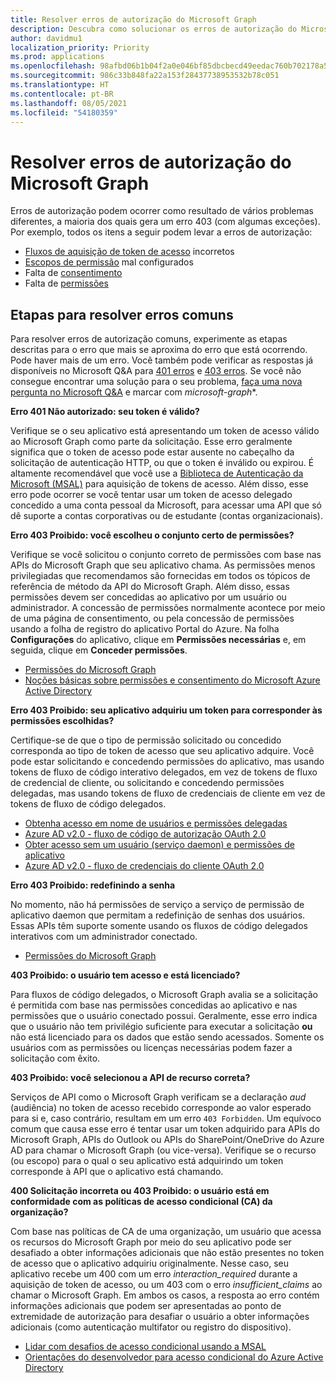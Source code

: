 ```yaml
---
title: Resolver erros de autorização do Microsoft Graph
description: Descubra como solucionar os erros de autorização do Microsoft Graph 401 e 403.
author: davidmu1
localization_priority: Priority
ms.prod: applications
ms.openlocfilehash: 98afbd06b1b04f2a0e046bf85dbcbecd49eedac760b702178a542f2511d9f0c1
ms.sourcegitcommit: 986c33b848fa22a153f28437738953532b78c051
ms.translationtype: HT
ms.contentlocale: pt-BR
ms.lasthandoff: 08/05/2021
ms.locfileid: "54180359"
---
```

# <a name="resolve-microsoft-graph-authorization-errors"></a>Resolver erros de autorização do Microsoft Graph

Erros de autorização podem ocorrer como resultado de vários problemas diferentes, a maioria dos quais gera um erro 403 (com algumas exceções). Por exemplo, todos os itens a seguir podem levar a erros de autorização:

* [Fluxos de aquisição de token de acesso](/azure/active-directory/develop/active-directory-authentication-scenarios) incorretos
* [Escopos de permissão](/azure/active-directory/develop/active-directory-v2-scopes) mal configurados
* Falta de [consentimento](/azure/active-directory/develop/active-directory-devhowto-multi-tenant-overview#understanding-user-and-admin-consent)
* Falta de [permissões](/azure/active-directory/develop/v2-permissions-and-consent)

## <a name="steps-to-resolve-common-errors"></a>Etapas para resolver erros comuns

Para resolver erros de autorização comuns, experimente as etapas descritas para o erro que mais se aproxima do erro que está ocorrendo. Pode haver mais de um erro. Você também pode verificar as respostas já disponíveis no Microsoft Q&A para [401 erros](/answers/search.html?c=&f=&includeChildren=&q=%5bmicrosoft-graph%5d+401+&redirect=search%2fsearch&sort=relevance&type=question+OR+idea+OR+kbentry+OR+answer+OR+topic+OR+user) e [403 erros](/answers/search.html?c=&f=&includeChildren=&q=%5bmicrosoft-graph%5d+403&redirect=search%2fsearch&sort=relevance&type=question+OR+idea+OR+kbentry+OR+answer+OR+topic+OR+user). Se você não consegue encontrar uma solução para o seu problema, [faça uma nova pergunta no Microsoft Q&A](/answers/products/m365#microsoft-graph) e marcar com *microsoft-graph**.

**Erro 401 Não autorizado: seu token é válido?** <br>

Verifique se o seu aplicativo está apresentando um token de acesso válido ao Microsoft Graph como parte da solicitação. Esse erro geralmente significa que o token de acesso pode estar ausente no cabeçalho da solicitação de autenticação HTTP, ou que o token é inválido ou expirou. É altamente recomendável que você use a [Biblioteca de Autenticação da Microsoft (MSAL)](/azure/active-directory/develop/msal-overview) para aquisição de tokens de acesso. Além disso, esse erro pode ocorrer se você tentar usar um token de acesso delegado concedido a uma conta pessoal da Microsoft, para acessar uma API que só dê suporte a contas corporativas ou de estudante (contas organizacionais). 

**Erro 403 Proibido: você escolheu o conjunto certo de permissões?**<br>

Verifique se você solicitou o conjunto correto de permissões com base nas APIs do Microsoft Graph que seu aplicativo chama. As permissões menos privilegiadas que recomendamos são fornecidas em todos os tópicos de referência de método da API do Microsoft Graph. Além disso, essas permissões devem ser concedidas ao aplicativo por um usuário ou administrador. A concessão de permissões normalmente acontece por meio de uma página de consentimento, ou pela concessão de permissões usando a folha de registro do aplicativo Portal do Azure. Na folha **Configurações** do aplicativo, clique em **Permissões necessárias** e, em seguida, clique em **Conceder permissões**. <br>

* [Permissões do Microsoft Graph](./permissions-reference.md) <br>
* [Noções básicas sobre permissões e consentimento do Microsoft Azure Active Directory](/azure/active-directory/develop/v2-permissions-and-consent) <br>

**Erro 403 Proibido: seu aplicativo adquiriu um token para corresponder às permissões escolhidas?** <br>

Certifique-se de que o tipo de permissão solicitado ou concedido corresponda ao tipo de token de acesso que seu aplicativo adquire. Você pode estar solicitando e concedendo permissões do aplicativo, mas usando tokens de fluxo de código interativo delegados, em vez de tokens de fluxo de credencial de cliente, ou solicitando e concedendo permissões delegadas, mas usando tokens de fluxo de credenciais de cliente em vez de tokens de fluxo de código delegados. <br>
* [Obtenha acesso em nome de usuários e permissões delegadas](/graph/auth_v2_user) 
* [Azure AD v2.0 - fluxo de código de autorização OAuth 2.0](/azure/active-directory/develop/v2-oauth2-auth-code-flow)
* [Obter acesso sem um usuário (serviço daemon) e permissões de aplicativo](/graph/auth_v2_service)
* [Azure AD v2.0 - fluxo de credenciais do cliente OAuth 2.0](/azure/active-directory/develop/v2-oauth2-client-creds-grant-flow)

**Erro 403 Proibido: redefinindo a senha** <br>

No momento, não há permissões de serviço a serviço de permissão de aplicativo daemon que permitam a redefinição de senhas dos usuários. Essas APIs têm suporte somente usando os fluxos de código delegados interativos com um administrador conectado.

* [Permissões do Microsoft Graph](./permissions-reference.md) <br>

**403 Proibido: o usuário tem acesso e está licenciado?** <br>

Para fluxos de código delegados, o Microsoft Graph avalia se a solicitação é permitida com base nas permissões concedidas ao aplicativo e nas permissões que o usuário conectado possui. Geralmente, esse erro indica que o usuário não tem privilégio suficiente para executar a solicitação **ou** não está licenciado para os dados que estão sendo acessados. Somente os usuários com as permissões ou licenças necessárias podem fazer a solicitação com êxito.

**403 Proibido: você selecionou a API de recurso correta?** <br>

Serviços de API como o Microsoft Graph verificam se a declaração *aud* (audiência) no token de acesso recebido corresponde ao valor esperado para si e, caso contrário, resultam em um erro `403 Forbidden`. Um equívoco comum que causa esse erro é tentar usar um token adquirido para APIs do Microsoft Graph, APIs do Outlook ou APIs do SharePoint/OneDrive do Azure AD para chamar o Microsoft Graph (ou vice-versa). Verifique se o recurso (ou escopo) para o qual o seu aplicativo está adquirindo um token corresponde à API que o aplicativo está chamando.

**400 Solicitação incorreta ou 403 Proibido: o usuário está em conformidade com as políticas de acesso condicional (CA) da organização?**<br>

Com base nas políticas de CA de uma organização, um usuário que acessa os recursos do Microsoft Graph por meio do seu aplicativo pode ser desafiado a obter informações adicionais que não estão presentes no token de acesso que o aplicativo adquiriu originalmente. Nesse caso, seu aplicativo recebe um 400 com um erro *interaction_required* durante a aquisição de token de acesso, ou um 403 com o erro *insufficient_claims* ao chamar o Microsoft Graph. Em ambos os casos, a resposta ao erro contém informações adicionais que podem ser apresentadas ao ponto de extremidade de autorização para desafiar o usuário a obter informações adicionais (como autenticação multifator ou registro do dispositivo).

* [Lidar com desafios de acesso condicional usando a MSAL](/azure/active-directory/develop/msal-handling-exceptions#conditional-access-and-claims-challenges)
* [Orientações do desenvolvedor para acesso condicional do Azure Active Directory](/azure/active-directory/develop/conditional-access-dev-guide)
